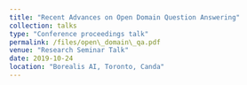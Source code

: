 ```yaml
---
title: "Recent Advances on Open Domain Question Answering"
collection: talks
type: "Conference proceedings talk"
permalink: /files/open\_domain\_qa.pdf
venue: "Research Seminar Talk"
date: 2019-10-24
location: "Borealis AI, Toronto, Canda"
---
```


